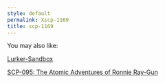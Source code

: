 ```yaml
---
style: default
permalink: Xscp-1169
title: scp-1169
---
```

You may also like:

[Lurker-Sandbox](http://scp-wiki.net/lurker-sandbox)

[SCP-095: The Atomic Adventures of Ronnie Ray-Gun](http://scp-wiki.net/scp-095)
